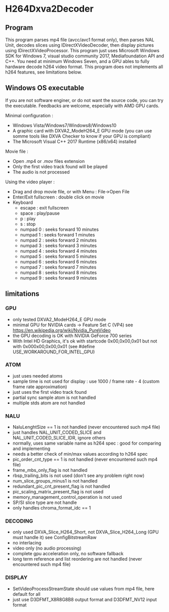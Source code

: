 # H264Dxva2Decoder

## Program

This program parses mp4 file (avcc/avc1 format only), then parses NAL Unit, decodes slices using IDirectXVideoDecoder, then display pictures using IDirectXVideoProcessor. This program just uses Microsoft Windows SDK for Windows 7, visual studio community 2017, Mediafoundation API and C++. You need at minimum Windows Seven, and a GPU ables to fully hardware decode h264 video format. This program does not implements all h264 features, see limitations below.

## Windows OS executable

If you are not software enginer, or do not want the source code, you can try the executable. Feedbacks are welcome, especially with AMD GPU cards.

Minimal configuration :
* Windows Vista/Windows7/Windows8/Windows10
* A graphic card with DXVA2_ModeH264_E GPU mode (you can use somme tools like DXVA Checker to know if your GPU is compliant)
* The Microsoft Visual C++ 2017 Runtime (x86/x64) installed

Movie file :
* Open .mp4 or .mov files extension
* Only the first video track found will be played
* The audio is not processed

Using the video player :
* Drag and drop movie file, or with Menu : File->Open File
* Enter/Exit fullscreen : double click on movie
* Keyboard
  * escape : exit fullscreen
  * space : play/pause
  * p : play
  * s : stop
  * numpad 0 : seeks forward 10 minutes
  * numpad 1 : seeks forward 1 minutes
  * numpad 2 : seeks forward 2 minutes
  * numpad 3 : seeks forward 3 minutes
  * numpad 4 : seeks forward 4 minutes
  * numpad 5 : seeks forward 5 minutes
  * numpad 6 : seeks forward 6 minutes
  * numpad 7 : seeks forward 7 minutes
  * numpad 8 : seeks forward 8 minutes
  * numpad 9 : seeks forward 9 minutes

## limitations

### GPU
* only tested DXVA2_ModeH264_E GPU mode
* minimal GPU for NVIDIA cards -> Feature Set C (VP4) see https://en.wikipedia.org/wiki/Nvidia_PureVideo
* the GPU decoding is OK with NVIDIA GeForce 700 series
* With Intel HD Graphics, it's ok with startcode 0x00,0x00,0x01 but not with 0x000x00,0x00,0x01 (see #define USE_WORKAROUND_FOR_INTEL_GPU)

### ATOM
* just uses needed atoms
* sample time is not used for display : use 1000 / frame rate - 4 (custom frame rate approximation)
* just uses the first video track found
* partial sync sample atom is not handled
* multiple stds atom are not handled

### NALU
* NaluLenghtSize == 1 is not handled (never encountered such mp4 file)
* just handles NAL_UNIT_CODED_SLICE and NAL_UNIT_CODED_SLICE_IDR, ignore others
* normally, uses same variable name as h264 spec : good for comparing and implementing
* needs a better check of min/max values according to h264 spec
* pic_order_cnt_type == 1 is not handled (never encountered such mp4 file)
* frame_mbs_only_flag is not handled
* rbsp_trailing_bits is not used (don't see any problem right now)
* num_slice_groups_minus1 is not handled
* redundant_pic_cnt_present_flag is not handled
* pic_scaling_matrix_present_flag is not used
* memory_management_control_operation is not used
* SP/SI slice type are not handle
* only handles chroma_format_idc == 1

### DECODING
* only used DXVA_Slice_H264_Short, not DXVA_Slice_H264_Long (GPU must handle it) see ConfigBitstreamRaw
* no interlacing
* video only (no audio processing)
* complete gpu acceleration only, no software fallback
* long term reference and list reordering are not handled (never encountered such mp4 file)

### DISPLAY
* SetVideoProcessStreamState should use values from mp4 file, here default for all
* just use D3DFMT_X8R8G8B8 output format and D3DFMT_NV12 input format
